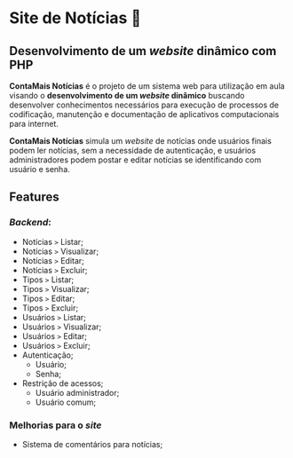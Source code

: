 # Site de Notícias 📰

## Desenvolvimento de um *website* dinâmico com PHP

**ContaMais Notícias** é o projeto de um sistema web para utilização em aula visando o **desenvolvimento de um *website* dinâmico** buscando desenvolver conhecimentos necessários para  execução de processos de codificação, manutenção e documentação de aplicativos computacionais para internet.

**ContaMais Notícias** simula um *website* de notícias onde usuários finais podem ler notícias, sem a necessidade de autenticação, e usuários administradores podem postar e editar notícias se identificando com usuário e senha.

## Features
### *Backend*:
* Notícias `>` Listar;
* Notícias `>` Visualizar;
* Notícias `>` Editar;
* Notícias `>` Excluir;
* Tipos `>` Listar;
* Tipos `>` Visualizar;
* Tipos `>` Editar;
* Tipos `>` Excluir;
* Usuários `>` Listar;
* Usuários `>` Visualizar;
* Usuários `>` Editar;
* Usuários `>` Excluir;
* Autenticação;
  * Usuário;
  * Senha;
* Restrição de acessos;
  * Usuário administrador;
  * Usuário comum;

### Melhorias para o *site*
* Sistema de comentários para notícias;